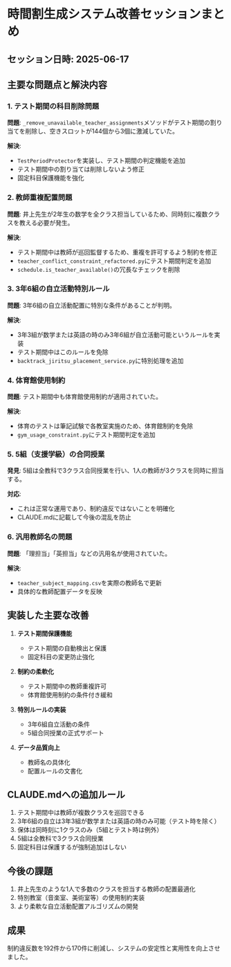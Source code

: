 # 時間割生成システム改善セッションまとめ

## セッション日時: 2025-06-17

## 主要な問題点と解決内容

### 1. テスト期間の科目削除問題
**問題**: `_remove_unavailable_teacher_assignments`メソッドがテスト期間の割り当てを削除し、空きスロットが144個から3個に激減していた。

**解決**: 
- `TestPeriodProtector`を実装し、テスト期間の判定機能を追加
- テスト期間中の割り当ては削除しないよう修正
- 固定科目保護機能を強化

### 2. 教師重複配置問題
**問題**: 井上先生が2年生の数学を全クラス担当しているため、同時刻に複数クラスを教える必要が発生。

**解決**:
- テスト期間中は教師が巡回監督するため、重複を許可するよう制約を修正
- `teacher_conflict_constraint_refactored.py`にテスト期間判定を追加
- `schedule.is_teacher_available()`の冗長なチェックを削除

### 3. 3年6組の自立活動特別ルール
**問題**: 3年6組の自立活動配置に特別な条件があることが判明。

**解決**:
- 3年3組が数学または英語の時のみ3年6組が自立活動可能というルールを実装
- テスト期間中はこのルールを免除
- `backtrack_jiritsu_placement_service.py`に特別処理を追加

### 4. 体育館使用制約
**問題**: テスト期間中も体育館使用制約が適用されていた。

**解決**:
- 体育のテストは筆記試験で各教室実施のため、体育館制約を免除
- `gym_usage_constraint.py`にテスト期間判定を追加

### 5. 5組（支援学級）の合同授業
**発見**: 5組は全教科で3クラス合同授業を行い、1人の教師が3クラスを同時に担当する。

**対応**:
- これは正常な運用であり、制約違反ではないことを明確化
- CLAUDE.mdに記載して今後の混乱を防止

### 6. 汎用教師名の問題
**問題**: 「理担当」「英担当」などの汎用名が使用されていた。

**解決**:
- `teacher_subject_mapping.csv`を実際の教師名で更新
- 具体的な教師配置データを反映

## 実装した主要な改善

1. **テスト期間保護機能**
   - テスト期間の自動検出と保護
   - 固定科目の変更防止強化

2. **制約の柔軟化**
   - テスト期間中の教師重複許可
   - 体育館使用制約の条件付き緩和

3. **特別ルールの実装**
   - 3年6組自立活動の条件
   - 5組合同授業の正式サポート

4. **データ品質向上**
   - 教師名の具体化
   - 配置ルールの文書化

## CLAUDE.mdへの追加ルール

1. テスト期間中は教師が複数クラスを巡回できる
2. 3年6組の自立は3年3組が数学または英語の時のみ可能（テスト時を除く）
3. 保体は同時刻に1クラスのみ（5組とテスト時は例外）
4. 5組は全教科で3クラス合同授業
5. 固定科目は保護するが強制追加はしない

## 今後の課題

1. 井上先生のような1人で多数のクラスを担当する教師の配置最適化
2. 特別教室（音楽室、美術室等）の使用制約実装
3. より柔軟な自立活動配置アルゴリズムの開発

## 成果

制約違反数を192件から170件に削減し、システムの安定性と実用性を向上させました。